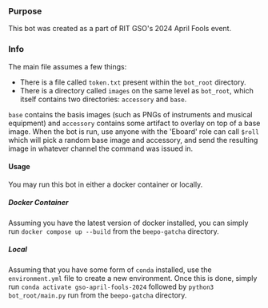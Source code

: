 ### Purpose
This bot was created as a part of RIT GSO's 2024 April Fools event. 

### Info
The main file assumes a few things:
- There is a file called `token.txt` present within the `bot_root` directory.
- There is a directory called `images` on the same level as `bot_root`, which itself contains two directories: `accessory` and `base`.

`base` contains the basis images (such as PNGs of instruments and musical equipment) and `accessory` contains some artifact to overlay on top of a base image.
When the bot is run, use anyone with the 'Eboard' role can call `$roll` which will pick a random base image and accessory, and send the resulting image in whatever channel the command was issued in.

#### Usage
You may run this bot in either a docker container or locally.

##### Docker Container
Assuming you have the latest version of docker installed, you can simply run `docker compose up --build` from the `beepo-gatcha` directory.

##### Local
Assuming that you have some form of `conda` installed, use the `environment.yml` file to create a new environment. Once this is done, simply run `conda activate gso-april-fools-2024` followed by `python3 bot_root/main.py` run from the `beepo-gatcha` directory. 